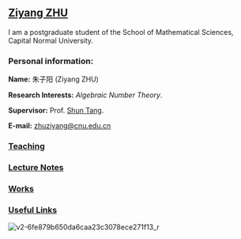 ## [Ziyang ZHU](https://ziyangzhu.github.io/Home/)
I am a postgraduate student of the School of Mathematical Sciences, Capital Normal University.

### Personal information:

**Name:** 朱子阳 (Ziyang ZHU)

**Research Interests:** _Algebraic Number Theory_.

**Supervisor:** Prof. [Shun Tang](https://tangshun-math.github.io/).

**E-mail:** zhuziyang@cnu.edu.cn

### [Teaching](https://ziyangzhu.github.io/Teaching/)
### [Lecture Notes](https://ziyangzhu.github.io/Notes/)
### [Works](https://ziyangzhu.github.io/Works/)
### [Useful Links](https://ziyangzhu.github.io/Links/)


![v2-6fe879b650da6caa23c3078ece271f13_r](https://user-images.githubusercontent.com/63255508/141781106-2080dbc5-9491-4d99-a611-91a57aaafffc.jpg)
